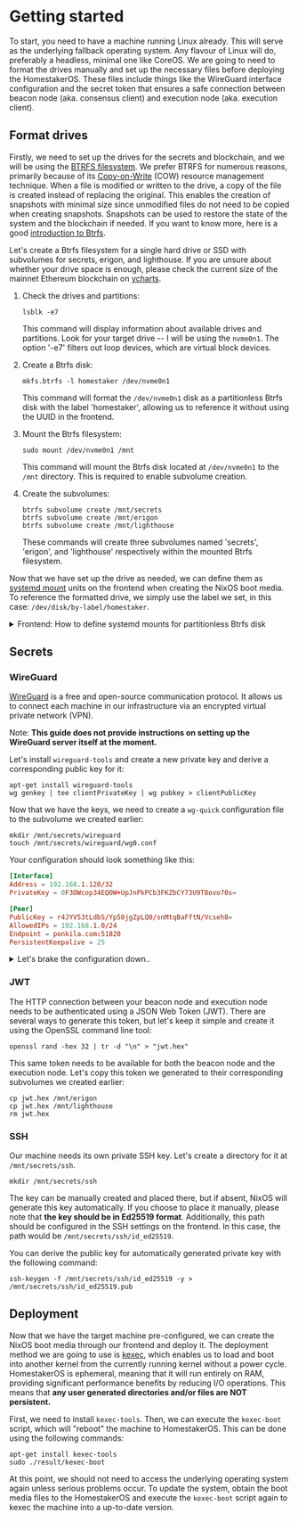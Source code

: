 # Getting started
To start, you need to have a machine running Linux already. This will serve as the underlying fallback operating system. Any flavour of Linux will do, preferably a headless, minimal one like CoreOS. We are going to need to format the drives manually and set up the necessary files before deploying the HomestakerOS. These files include things like the WireGuard interface configuration and the secret token that ensures a safe connection between beacon node (aka. consensus client) and execution node (aka. execution client).


## Format drives
Firstly, we need to set up the drives for the secrets and blockchain, and we will be using the [BTRFS filesystem](https://wiki.archlinux.org/title/btrfs). We prefer BTRFS for numerous reasons, primarily because of its [Copy-on-Write](https://en.m.wikipedia.org/wiki/Copy-on-write) (COW) resource management technique. When a file is modified or written to the drive, a copy of the file is created instead of replacing the original. This enables the creation of snapshots with minimal size since unmodified files do not need to be copied when creating snapshots. Snapshots can be used to restore the state of the system and the blockchain if needed. If you want to know more, here is a good [introduction to Btrfs](https://itsfoss.com/btrfs/).

Let's create a Btrfs filesystem for a single hard drive or SSD with subvolumes for secrets, erigon, and lighthouse. If you are unsure about whether your drive space is enough, please check the current size of the mainnet Ethereum blockchain on [ycharts](https://ycharts.com/indicators/ethereum_chain_full_sync_data_size).

1. Check the drives and partitions:
    ```shell
    lsblk -e7
    ```
    This command will display information about available drives and partitions. Look for your target drive -- I will be using the `nvme0n1`. The option '-e7' filters out loop devices, which are virtual block devices. 

2. Create a Btrfs disk:
    ```shell
    mkfs.btrfs -l homestaker /dev/nvme0n1
    ```
    This command will format the `/dev/nvme0n1` disk as a partitionless Btrfs disk with the label 'homestaker', allowing us to reference it without using the UUID in the frontend.

3. Mount the Btrfs filesystem:
    ```shell
    sudo mount /dev/nvme0n1 /mnt
    ```
    This command will mount the Btrfs disk located at `/dev/nvme0n1` to the `/mnt` directory. This is required to enable subvolume creation.

4. Create the subvolumes:
    ```shell
    btrfs subvolume create /mnt/secrets
    btrfs subvolume create /mnt/erigon
    btrfs subvolume create /mnt/lighthouse
    ```
    These commands will create three subvolumes named 'secrets', 'erigon', and 'lighthouse' respectively within the mounted Btrfs filesystem.

Now that we have set up the drive as needed, we can define them as [systemd mount](https://www.freedesktop.org/software/systemd/man/systemd.mount.html) units on the frontend when creating the NixOS boot media. To reference the formatted drive, we simply use the label we set, in this case: `/dev/disk/by-label/homestaker`.

<details>

<summary> Frontend: How to define systemd mounts for partitionless Btrfs disk</summary>

```conf
description = "Secrets";
what = "/dev/disk/by-label/homestaker";
where = "/mnt/secrets";
options = "noatime subvol=/mnt/secrets";
type = "btrfs";
```
```conf
description = "Erigon";
what = "/dev/disk/by-label/homestaker";
where = "/mnt/erigon";
options = "noatime subvol=/mnt/erigon";
type = "btrfs";
```
```conf
description = "Lighthouse";
what = "/dev/disk/by-label/homestaker";
where = "/mnt/lighthouse";
options = "noatime subvol=/mnt/lighthouse";
type = "btrfs";
```
</details>


## Secrets

### WireGuard 
[WireGuard](https://www.wireguard.com) is a free and open-source communication protocol. It allows us to connect each machine in our infrastructure via an encrypted virtual private network (VPN). 

Note: __This guide does not provide instructions on setting up the WireGuard server itself at the moment.__

Let's install `wireguard-tools` and create a new private key and derive a corresponding public key for it:

```shell
apt-get install wireguard-tools
wg genkey | tee clientPrivateKey | wg pubkey > clientPublicKey
```

Now that we have the keys, we need to create a `wg-quick` configuration file to the subvolume we created earlier:
```shell
mkdir /mnt/secrets/wireguard
touch /mnt/secrets/wireguard/wg0.conf
```

Your configuration should look something like this:

```conf
[Interface]
Address = 192.168.1.120/32
PrivateKey = 0F3OWcop34EQOW+UpJnPkPCb3FKZbCY73U9T8ovo70s=

[Peer]
PublicKey = r4JYV53tLdbS/Yp50jgZpLQ0/snMtqBaFftN/Vcseh8=
AllowedIPs = 192.168.1.0/24
Endpoint = ponkila.com:51820
PersistentKeepalive = 25
```

<details>

<summary>Let's brake the configuration down..</summary>

#### [Interface]

- **Address** = `<serverIP>/32`: This is the IP address of the WireGuard server. This is the IP address assigned to the server in the VPN network.
- **PrivateKey** = `<clientPrivateKey>`: This is the private key we just generated for the WireGuard client. This key is used to authenticate the client.

#### [Peer]

- **PublicKey** = `<serverPublicKey>`: This is the public key of the WireGuard tunnel. This key is used to authenticate the tunnel.
- **AllowedIPs** = `<AllowedIPs>`: This field specifies the IP addresses or IP ranges that are allowed to be accessed through the WireGuard tunnel.
- **Endpoint** = `<serverEndpoint>:51820`: This is the IP address or hostname of the WireGuard server endpoint. The 51820 is the default WireGuard port.
- **PersistentKeepalive** = 25: This option ensures that the connection stays active by sending a keepalive signal every 25 seconds.

For more information: https://man7.org/linux/man-pages/man8/wg.8.html

</details>


### JWT
The HTTP connection between your beacon node and execution node needs to be authenticated using a JSON Web Token (JWT). There are several ways to generate this token, but let's keep it simple and create it using the OpenSSL command line tool:

```shell
openssl rand -hex 32 | tr -d "\n" > "jwt.hex"
```

This same token needs to be available for both the beacon node and the execution node. Let's copy this token we generated to their corresponding subvolumes we created earlier:

```shell
cp jwt.hex /mnt/erigon
cp jwt.hex /mnt/lighthouse
rm jwt.hex
```

### SSH
Our machine needs its own private SSH key. Let's create a directory for it at `/mnt/secrets/ssh`. 

```shell
mkdir /mnt/secrets/ssh
```

The key can be manually created and placed there, but if absent, NixOS will generate this key automatically. If you choose to place it manually, please note that __the key should be in Ed25519 format__. Additionally, this path should be configured in the SSH settings on the frontend. In this case, the path would be `/mnt/secrets/ssh/id_ed25519`.

You can derive the public key for automatically generated private key with the following command:

```shell
ssh-keygen -f /mnt/secrets/ssh/id_ed25519 -y > /mnt/secrets/ssh/id_ed25519.pub
```


## Deployment

Now that we have the target machine pre-configured, we can create the NixOS boot media through our frontend and deploy it. The deployment method we are going to use is [kexec](https://wiki.archlinux.org/title/kexec), which enables us to load and boot into another kernel from the currently running kernel without a power cycle. HomestakerOS is ephemeral, meaning that it will run entirely on RAM, providing significant performance benefits by reducing I/O operations. This means that __any user generated directories and/or files are NOT persistent.__

First, we need to install `kexec-tools`. Then, we can execute the `kexec-boot` script, which will "reboot" the machine to HomestakerOS. This can be done using the following commands:

```shell
apt-get install kexec-tools
sudo ./result/kexec-boot
```

At this point, we should not need to access the underlying operating system again unless serious problems occur. To update the system, obtain the boot media files to the HomestakerOS and execute the `kexec-boot` script again to kexec the machine into a up-to-date version.